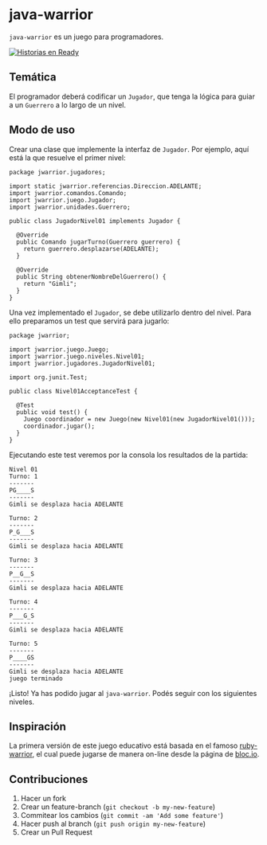 # java-warrior

`java-warrior` es un juego para programadores.

[![Historias en Ready](https://badge.waffle.io/delucas/java-warrior.png?label=ready)](https://waffle.io/delucas/java-warrior)

## Temática

El programador deberá codificar un `Jugador`, que tenga la lógica para guiar a un `Guerrero` a lo largo de un nivel.

## Modo de uso

Crear una clase que implemente la interfaz de `Jugador`. Por ejemplo, aquí está la que resuelve el primer nivel:

    package jwarrior.jugadores;

    import static jwarrior.referencias.Direccion.ADELANTE;
    import jwarrior.comandos.Comando;
    import jwarrior.juego.Jugador;
    import jwarrior.unidades.Guerrero;

    public class JugadorNivel01 implements Jugador {

      @Override
      public Comando jugarTurno(Guerrero guerrero) {
        return guerrero.desplazarse(ADELANTE);
      }
      
      @Override
      public String obtenerNombreDelGuerrero() {
        return "Gimli";
      }
    }

Una vez implementado el `Jugador`, se debe utilizarlo dentro del nivel. Para ello preparamos un test que servirá para jugarlo:

    package jwarrior;

    import jwarrior.juego.Juego;
    import jwarrior.juego.niveles.Nivel01;
    import jwarrior.jugadores.JugadorNivel01;

    import org.junit.Test;

    public class Nivel01AcceptanceTest {

      @Test
      public void test() {
        Juego coordinador = new Juego(new Nivel01(new JugadorNivel01()));
        coordinador.jugar();
      }
    }

Ejecutando este test veremos por la consola los resultados de la partida:

    Nivel 01
    Turno: 1
    -------
    PG____S
    -------
    Gimli se desplaza hacia ADELANTE

    Turno: 2
    -------
    P_G___S
    -------
    Gimli se desplaza hacia ADELANTE

    Turno: 3
    -------
    P__G__S
    -------
    Gimli se desplaza hacia ADELANTE

    Turno: 4
    -------
    P___G_S
    -------
    Gimli se desplaza hacia ADELANTE

    Turno: 5
    -------
    P____GS
    -------
    Gimli se desplaza hacia ADELANTE
    juego terminado

¡Listo! Ya has podido jugar al `java-warrior`. Podés seguir con los siguientes niveles.

## Inspiración

La primera versión de este juego educativo está basada en el famoso [ruby-warrior](https://github.com/ryanb/ruby-warrior), el cual puede jugarse de manera on-line desde la página de [bloc.io](https://www.bloc.io/ruby-warrior#/).

## Contribuciones

1. Hacer un fork
2. Crear un feature-branch (`git checkout -b my-new-feature`)
3. Commitear los cambios (`git commit -am 'Add some feature'`)
4. Hacer push al branch (`git push origin my-new-feature`)
5. Crear un Pull Request